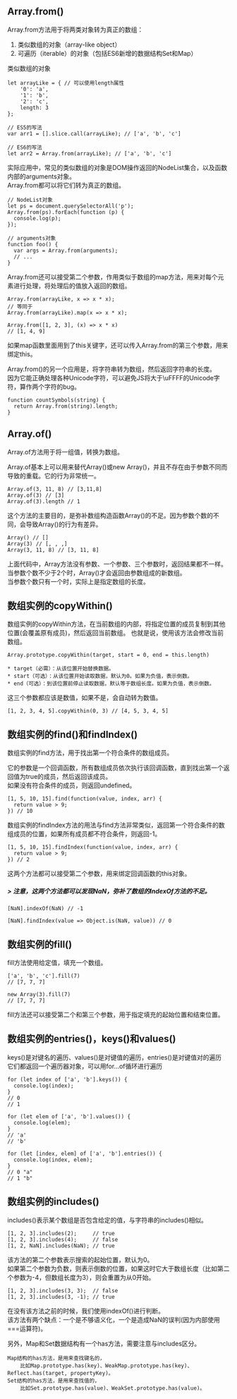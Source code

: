 ## Array.from()
Array.from方法用于将两类对象转为真正的数组：<br/>

1. 类似数组的对象（array-like object）
2. 可遍历（iterable）的对象（包括ES6新增的数据结构Set和Map）

类似数组的对象

    let arrayLike = { // 可以使用length属性
        '0': 'a',
        '1': 'b',
        '2': 'c',
        length: 3
    };

    // ES5的写法
    var arr1 = [].slice.call(arrayLike); // ['a', 'b', 'c']

    // ES6的写法
    let arr2 = Array.from(arrayLike); // ['a', 'b', 'c']

实际应用中，常见的类似数组的对象是DOM操作返回的NodeList集合，以及函数内部的arguments对象。<br/>
Array.from都可以将它们转为真正的数组。

	// NodeList对象
	let ps = document.querySelectorAll('p');
	Array.from(ps).forEach(function (p) {
	  console.log(p);
	});
	
	// arguments对象
	function foo() {
	  var args = Array.from(arguments);
	  // ...
	}

Array.from还可以接受第二个参数，作用类似于数组的map方法，用来对每个元素进行处理，将处理后的值放入返回的数组。

	Array.from(arrayLike, x => x * x);
	// 等同于
	Array.from(arrayLike).map(x => x * x);
	
	Array.from([1, 2, 3], (x) => x * x)
	// [1, 4, 9]

如果map函数里面用到了this关键字，还可以传入Array.from的第三个参数，用来绑定this。

Array.from()的另一个应用是，将字符串转为数组，然后返回字符串的长度。<br/>
因为它能正确处理各种Unicode字符，可以避免JS将大于\uFFFF的Unicode字符，算作两个字符的bug。

    function countSymbols(string) {
      return Array.from(string).length;
    }

## Array.of()
Array.of方法用于将一组值，转换为数组。

Array.of基本上可以用来替代Array()或new Array()，并且不存在由于参数不同而导致的重载。它的行为非常统一。

	Array.of(3, 11, 8) // [3,11,8]
	Array.of(3) // [3]
	Array.of(3).length // 1

这个方法的主要目的，是弥补数组构造函数Array()的不足。因为参数个数的不同，会导致Array()的行为有差异。

	Array() // []
	Array(3) // [, , ,]
	Array(3, 11, 8) // [3, 11, 8]

上面代码中，Array方法没有参数、一个参数、三个参数时，返回结果都不一样。<br/>
当参数个数不少于2个时，Array()才会返回由参数组成的新数组。<br/>
当参数个数只有一个时，实际上是指定数组的长度。

## 数组实例的copyWithin()
数组实例的copyWithin方法，在当前数组的内部，将指定位置的成员复制到其他位置(会覆盖原有成员)，然后返回当前数组。
也就是说，使用该方法会修改当前数组。

    Array.prototype.copyWithin(target, start = 0, end = this.length)

    * target（必需）：从该位置开始替换数据。
    * start（可选）：从该位置开始读取数据，默认为0。如果为负值，表示倒数。
    * end（可选）：到该位置前停止读取数据，默认等于数组长度。如果为负值，表示倒数。

这三个参数都应该是数值，如果不是，会自动转为数值。

    [1, 2, 3, 4, 5].copyWithin(0, 3) // [4, 5, 3, 4, 5]

## 数组实例的find()和findIndex()
数组实例的find方法，用于找出第一个符合条件的数组成员。

它的参数是一个回调函数，所有数组成员依次执行该回调函数，直到找出第一个返回值为true的成员，然后返回该成员。<br/>
如果没有符合条件的成员，则返回undefined。

	[1, 5, 10, 15].find(function(value, index, arr) {
	  return value > 9;
	}) // 10

数组实例的findIndex方法的用法与find方法非常类似，返回第一个符合条件的数组成员的位置，如果所有成员都不符合条件，则返回-1。

	[1, 5, 10, 15].findIndex(function(value, index, arr) {
	  return value > 9;
	}) // 2

这两个方法都可以接受第二个参数，用来绑定回调函数的this对象。

##### > 注意，这两个方法都可以发现NaN，弥补了数组的IndexOf方法的不足。

	[NaN].indexOf(NaN) // -1
	
	[NaN].findIndex(value => Object.is(NaN, value)) // 0

## 数组实例的fill()
fill方法使用给定值，填充一个数组。

	['a', 'b', 'c'].fill(7)
	// [7, 7, 7]
	
	new Array(3).fill(7)
	// [7, 7, 7]

fill方法还可以接受第二个和第三个参数，用于指定填充的起始位置和结束位置。

## 数组实例的entries()，keys()和values()
keys()是对键名的遍历、values()是对键值的遍历，entries()是对键值对的遍历<br/>
它们都返回一个遍历器对象，可以用for...of循环进行遍历

	for (let index of ['a', 'b'].keys()) {
	  console.log(index);
	}
	// 0
	// 1
	
	for (let elem of ['a', 'b'].values()) {
	  console.log(elem);
	}
	// 'a'
	// 'b'
	
	for (let [index, elem] of ['a', 'b'].entries()) {
	  console.log(index, elem);
	}
	// 0 "a"
	// 1 "b"

## 数组实例的includes()
includes()表示某个数组是否包含给定的值，与字符串的includes()相似。

	[1, 2, 3].includes(2);     // true
	[1, 2, 3].includes(4);     // false
	[1, 2, NaN].includes(NaN); // true

该方法的第二个参数表示搜索的起始位置，默认为0。<br/>
如果第二个参数为负数，则表示倒数的位置，如果这时它大于数组长度（比如第二个参数为-4，但数组长度为3），则会重置为从0开始。

	[1, 2, 3].includes(3, 3);  // false
	[1, 2, 3].includes(3, -1); // true

在没有该方法之前的时候，我们使用indexOf()进行判断。<br/>
该方法有两个缺点：一个是不够语义化，一个是造成NaN的误判(因为内部使用===运算符)。

另外，Map和Set数据结构有一个has方法，需要注意与includes区分。

	Map结构的has方法，是用来查找键名的，
		比如Map.prototype.has(key)、WeakMap.prototype.has(key)、Reflect.has(target, propertyKey)。
	Set结构的has方法，是用来查找值的，
		比如Set.prototype.has(value)、WeakSet.prototype.has(value)。